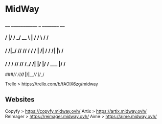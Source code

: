 # MidWay
###     __  ___________ _       _______  __
###   /  |/  /  _/ __ \ |     / /   \ \/ /
###  / /|_/ // // / / / | /| / / /| |\  / 
### / /  / // // /_/ /| |/ |/ / ___ |/ /  
###/_/  /_/___/_____/ |__/|__/_/  |_/_/   
                                       
Trello > https://trello.com/b/fAOlX6zg/midway
## Websites
Copyfy > https://copyfy.midway.ovh/
Artix > https://artix.midway.ovh/
ReImager > https://reimager.midway.ovh/
Aime > https://aime.midway.ovh/
